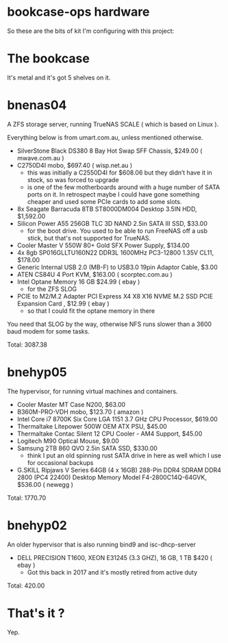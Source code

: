 # bookcase-ops hardware

So these are the bits of kit I'm configuring with this project:

# The bookcase

It's metal and it's got 5 shelves on it.

# bnenas04

A ZFS storage server, running TrueNAS SCALE ( which is based on Linux ). 

Everything below is from umart.com.au, unless mentioned otherwise.

* SilverStone Black DS380 8 Bay Hot Swap SFF Chassis, $249.00 ( mwave.com.au )
* C2750D4I mobo, $697.40 ( wisp.net.au )
   * this was initially a C2550D4I for $608.06 but they didn’t have it in stock, so was forced to upgrade
   * is one of the few motherboards around with a huge number of SATA ports on it. In retrospect maybe I could have gone something cheaper and used some PCIe cards to add some slots.
* 8x Seagate Barracuda 8TB ST8000DM004 Desktop 3.5IN HDD, $1,592.00
* Silicon Power A55 256GB TLC 3D NAND 2.5in SATA III SSD, $33.00
   * for the boot drive. You used to be able to run FreeNAS off a usb stick, but that's not supported for TrueNAS.
* Cooler Master V 550W 80+ Gold SFX Power Supply, $134.00
* 4x 8gb SP016GLLTU160N22 DDR3L 1600MHz PC3-12800 1.35V CL11, $178.00
* Generic Internal USB 2.0 (MB-F) to USB3.0 19pin Adaptor Cable, $3.00
* ATEN CS84U 4 Port KVM, $163.00 ( scorptec.com.au )
* Intel Optane Memory 16 GB $24.99 ( ebay )
   * for the ZFS SLOG
* PCIE to M2/M.2 Adapter PCI Express X4 X8 X16 NVME M.2 SSD PCIE Expansion Card , $12.99 ( ebay )
   * so that I could fit the optane memory in there

You need that SLOG by the way, otherwise NFS runs slower than a 3600 baud modem for some tasks.

Total: 3087.38

# bnehyp05

The hypervisor, for running virtual machines and containers. 

* Cooler Master MT Case N200, $63.00
* B360M-PRO-VDH mobo, $123.70 ( amazon )
* Intel Core i7 8700K Six Core LGA 1151 3.7 GHz CPU Processor, $619.00
* Thermaltake Litepower 500W OEM ATX PSU, $45.00
* Thermaltake Contac Silent 12 CPU Cooler - AM4 Support, $45.00
* Logitech M90 Optical Mouse, $9.00
* Samsung 2TB 860 QVO 2.5in SATA SSD, $330.00
   * think I put an old spinning rust SATA drive in here as well which I use for occasional backups 
* G.SKILL Ripjaws V Series 64GB (4 x 16GB) 288-Pin DDR4 SDRAM DDR4 2800 (PC4 22400) Desktop Memory Model F4-2800C14Q-64GVK, $536.00 ( newegg )

Total: 1770.70 

# bnehyp02

An older hypervisor that is also running bind9 and isc-dhcp-server

* DELL PRECISION T1600, XEON E31245 (3.3 GHZ), 16 GB, 1 TB $420 ( ebay )
   * Got this back in 2017 and it's mostly retired from active duty   

Total: 420.00

# That's it ?

Yep.







